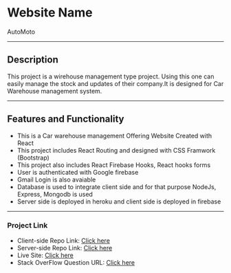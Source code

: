 # Website Name
AutoMoto

----
## Description
This project is a wirehouse management type project. Using this one can easily manage the stock and updates of their company.It is designed for Car Warehouse management system.

----
## Features and Functionality
 - This is a Car warehouse management Offering Website Created with React
 - This project includes React Routing and designed with CSS Framwork (Bootstrap)
 - This project also includes React Firebase Hooks, React hooks forms
 - User is authenticated with Google firebase
 - Gmail Login is also avaiable
 - Database is used to integrate client side and for that purpose NodeJs, Express, Mongodb is used
 - Server side is deployed in heroku and client side is deployed in firebase
----

### Project Link

 - Client-side Repo Link: [Click here]('https://github.com/ProgrammingHeroWC4/warehouse-management-client-side-jannatul-mou149')
 - Server-side Repo Link: [Click here]('https://github.com/ProgrammingHeroWC4/warehouse-management-server-side-jannatul-mou149')
 - Live Site: [Click here]('https://automoto-2b5c0.web.app')
 - Stack OverFlow Question URL: [Click here]()